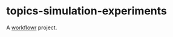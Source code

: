 # topics-simulation-experiments

A [workflowr][] project.

[workflowr]: https://github.com/jdblischak/workflowr
